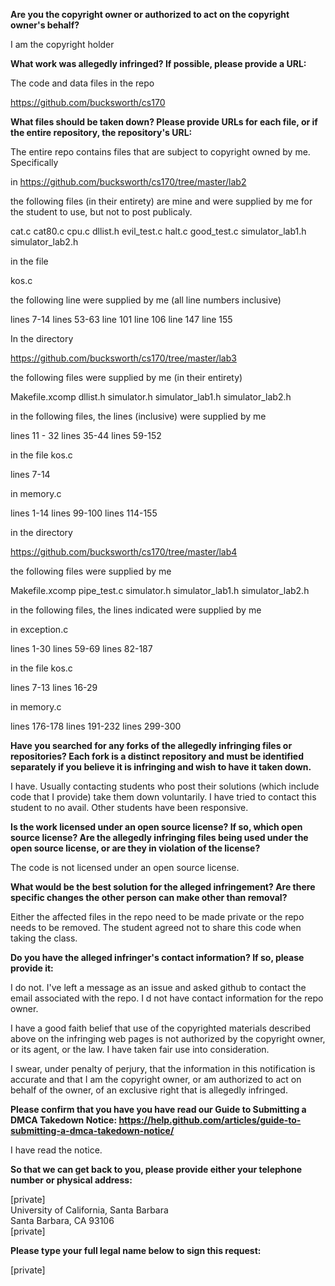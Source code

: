 **Are you the copyright owner or authorized to act on the copyright owner's behalf?**

I am the copyright holder

**What work was allegedly infringed? If possible, please provide a URL:**

The code and data files in the repo

https://github.com/bucksworth/cs170

**What files should be taken down? Please provide URLs for each file, or if the entire repository, the repository's URL:**

The entire repo contains files that are subject to copyright owned by me. Specifically

in https://github.com/bucksworth/cs170/tree/master/lab2

the following files (in their entirety) are mine and were supplied by me for the student to use, but not to post publicaly.

cat.c
cat80.c
cpu.c
dllist.h
evil_test.c
halt.c
good_test.c
simulator_lab1.h
simulator_lab2.h

in the file

kos.c

the following line were supplied by me (all line numbers inclusive)

lines 7-14
lines 53-63
line 101
line 106
line 147
line 155

In the directory

https://github.com/bucksworth/cs170/tree/master/lab3

the following files were supplied by me (in their entirety)

Makefile.xcomp
dllist.h
simulator.h
simulator_lab1.h
simulator_lab2.h

in the following files, the lines (inclusive) were supplied by me

lines 11 - 32
lines 35-44
lines 59-152

in the file kos.c

lines 7-14

in memory.c

lines 1-14
lines 99-100
lines 114-155

in the directory

https://github.com/bucksworth/cs170/tree/master/lab4

the following files were supplied by me

Makefile.xcomp
pipe_test.c
simulator.h
simulator_lab1.h
simulator_lab2.h

in the following files, the lines indicated were supplied by me

in exception.c

lines 1-30
lines 59-69
lines 82-187

in the file kos.c

lines 7-13
lines 16-29

in memory.c

lines 176-178
lines 191-232
lines 299-300

**Have you searched for any forks of the allegedly infringing files or repositories? Each fork is a distinct repository and must be identified separately if you believe it is infringing and wish to have it taken down.**

I have. Usually contacting students who post their solutions (which include code that I provide) take them down voluntarily. I have tried to contact this student to no avail. Other students have been responsive.

**Is the work licensed under an open source license? If so, which open source license? Are the allegedly infringing files being used under the open source license, or are they in violation of the license?**

The code is not licensed under an open source license.

**What would be the best solution for the alleged infringement? Are there specific changes the other person can make other than removal?**

Either the affected files in the repo need to be made private or the repo needs to be removed. The student agreed not to share this code when taking the class.

**Do you have the alleged infringer's contact information? If so, please provide it:**

I do not. I've left a message as an issue and asked github to contact the email associated with the repo. I d not have contact information for the repo owner.

I have a good faith belief that use of the copyrighted materials described above on the infringing web pages is not authorized by the copyright owner, or its agent, or the law. I have taken fair use into consideration.

I swear, under penalty of perjury, that the information in this notification is accurate and that I am the copyright owner, or am authorized to act on behalf of the owner, of an exclusive right that is allegedly infringed.

**Please confirm that you have you have read our Guide to Submitting a DMCA Takedown Notice: https://help.github.com/articles/guide-to-submitting-a-dmca-takedown-notice/**

I have read the notice.

**So that we can get back to you, please provide either your telephone number or physical address:**

[private]  
University of California, Santa Barbara  
Santa Barbara, CA 93106  
[private]  

**Please type your full legal name below to sign this request:**

[private]
